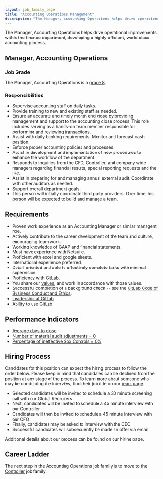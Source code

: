 ```yaml
---
layout: job_family_page
title: "Accounting Operations Management"
description: "The Manager, Accounting Operations helps drive operational improvements within the finance department, developing a highly efficient, world class accounting process."
---
```


The Manager, Accounting Operations  helps drive operational improvements within the finance department, developing a highly efficient, world class accounting process.

## Manager, Accounting Operations

### Job Grade

The Manager, Accounting Operations is a [grade 8](/handbook/total-rewards/compensation/compensation-calculator/#gitlab-job-grades).

### Responsibilities

* Supervise accounting staff on daily tasks.
* Provide training to new and existing staff as needed.
* Ensure an accurate and timely month end close by providing management and support to the accounting close process. This role includes serving as a hands-on team member responsible for performing and reviewing transactions.
* Assist with daily banking requirements.  Monitor and forecast cash position.
* Enforce proper accounting policies and processes.
* Assist in development and implementation of new procedures to enhance the workflow of the department.
* Responds to inquiries from the CFO, Controller, and company wide managers regarding financial results, special reporting requests and the like.
* Assist in preparing for and managing annual external audit.  Coordinate with other auditors as needed.
* Support overall department goals.
* This person will initially coordinate third party providers. Over time this person will be expected to build and manage a team.

## Requirements

* Proven work experience as an Accounting Manager or similar managent role.
* Actively contribute to the career development of the team and culture, encouraging team work.
* Working knowledge of GAAP and financial statements.
* Must have experience with Netsuite.
* Proficient with excel and google sheets.
* International experience preferred.
* Detail-oriented and able to effectively complete tasks with minimal supervision.
* Proficiency with GitLab.
* You share our [values](/handbook/values/), and work in accordance with those values.
* Successful completion of a background check -- see the [GitLab Code of Business Conduct and Ethics](https://ir.gitlab.com/static-files/7d8c7eb3-cb17-4d68-a607-1b7a1fa1c95d).
* [Leadership at GitLab](https://about.gitlab.com/company/team/structure/#management-group)
* Ability to use GitLab

## Performance Indicators

- [Average days to close](/handbook/finance/accounting/#average-days-to-close-kpi-definition)
- [Number of material audit adjustments = 0](/handbook/internal-audit/#performance-measures-for-accounting-and-finance-function-related-to-audit)
- [Percentage of ineffective Sox Controls = 0%](/handbook/internal-audit/#performance-measures-for-accounting-and-finance-function-related-to-audit)

## Hiring Process

Candidates for this position can expect the hiring process to follow the order below. Please keep in mind that candidates can be declined from the position at any stage of the process. To learn more about someone who may be conducting the interview, find their job title on our [team page](/company/team/).

- Selected candidates will be invited to schedule a 30 minute screening call with our Global Recruiters
- Next, candidates will be invited to schedule a 45 minute interview with our Controller
- Candidates will then be invited to schedule a 45 minute interview with our CFO
- Finally, candidates may be asked to interview with the CEO
- Successful candidates will subsequently be made an offer via email

Additional details about our process can be found on our [hiring page](/handbook/hiring/interviewing/).

## Career Ladder

The next step in the Accounting Operations job family is to move to the [Controller](/job-families/finance/corporate-controller/) job family.
